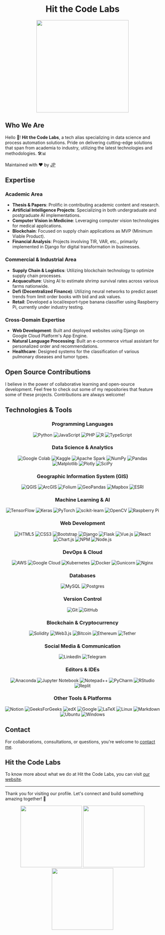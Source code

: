 <!DOCTYPE html>
<html>
<head>
</head>
<body>

  <h1 align="center">Hit the Code Labs</h1>

  <div align="center">
  <img src="https://user-images.githubusercontent.com/74038190/235224431-e8c8c12e-6826-47f1-89fb-2ddad83b3abf.gif" width="300">
  </div>

  <h2>Who We Are</h2>
  <p>Hello 👋! <strong>Hit the Code Labs</strong>, a tech alias specializing in data science and process automation solutions. Pride on delivering cutting-edge solutions that span from academia to industry, utilizing the latest technologies and methodologies. 🛠️📊</p>

  <p>Maintained with ❤️ by <a href="https://www.github.com/hittheflash">JP</a></p>
  
  <h2>Expertise</h2>

  <h3>Academic Area</h3>
  <ul>
    <li><strong>Thesis & Papers</strong>: Prolific in contributing academic content and research.</li>
    <li><strong>Artificial Intelligence Projects</strong>: Specializing in both undergraduate and postgraduate AI implementations.</li>
    <li><strong>Computer Vision in Medicine</strong>: Leveraging computer vision technologies for medical applications.</li>
    <li><strong>Blockchain</strong>: Focused on supply chain applications as MVP (Minimum Viable Product).</li>
    <li><strong>Financial Analysis</strong>: Projects involving TIR, VAR, etc., primarily implemented in Django for digital transformation in businesses.</li>
  </ul>

  <h3>Commercial & Industrial Area</h3>
  <ul>
    <li><strong>Supply Chain & Logistics</strong>: Utilizing blockchain technology to optimize supply chain processes.</li>
    <li><strong>Acquaculture</strong>: Using AI to estimate shrimp survival rates across various farms nationwide.</li>
    <li><strong>Defi (Decentralized Finance)</strong>: Utilizing neural networks to predict asset trends from limit order books with bid and ask values.</li>
    <li><strong>Retail</strong>: Developed a local/export-type banana classifier using Raspberry Pi, currently under industry testing.</li>
  </ul>

  <h3>Cross-Domain Expertise</h3>
  <ul>
    <li><strong>Web Development</strong>: Built and deployed websites using Django on Google Cloud Platform's App Engine.</li>
    <li><strong>Natural Language Processing</strong>: Built an e-commerce virtual assistant for personalized order and recommendations.</li>
    <li><strong>Healthcare</strong>: Designed systems for the classification of various pulmonary diseases and tumor types.</li>
  </ul>

  <h2>Open Source Contributions</h2>
  <p>I believe in the power of collaborative learning and open-source development. Feel free to check out some of my repositories that feature some of these projects. Contributions are always welcome!</p>
  
  <h2>Technologies & Tools</h2>
  
<!-- Programming Languages -->
<h3 align="center">Programming Languages</h3>
<div class="badge-container" align="center">
  <img src="https://img.shields.io/badge/python-3670A0?style=for-the-badge&logo=python&logoColor=ffdd54" alt="Python">
  <img src="https://img.shields.io/badge/javascript-%23323330.svg?style=for-the-badge&logo=javascript&logoColor=%23F7DF1E" alt="JavaScript">
  <img src="https://img.shields.io/badge/php-%23777BB4.svg?style=for-the-badge&logo=php&logoColor=white" alt="PHP">
  <img src="https://img.shields.io/badge/r-%23276DC3.svg?style=for-the-badge&logo=r&logoColor=white" alt="R">
  <img src="https://img.shields.io/badge/typescript-%23007ACC.svg?style=for-the-badge&logo=typescript&logoColor=white" alt="TypeScript">
</div>

<!-- Data Science & Analytics -->
<h3 align="center">Data Science & Analytics</h3>
<div class="badge-container" align="center">
  <img src="https://img.shields.io/badge/Colab-F9AB00?style=for-the-badge&logo=googlecolab&color=525252" alt="Google Colab">
  <img src="https://img.shields.io/badge/Kaggle-035a7d.svg?style=for-the-badge&logo=kaggle&logoColor=white" alt="Kaggle">
  <img src="https://img.shields.io/badge/Apache%20Spark-FDEE21.svg?style=for-the-badge&logo=apachespark&logoColor=black" alt="Apache Spark">
  <img src="https://img.shields.io/badge/numpy-%23013243.svg?style=for-the-badge&logo=numpy&logoColor=white" alt="NumPy">
  <img src="https://img.shields.io/badge/pandas-%23150458.svg?style=for-the-badge&logo=pandas&logoColor=white" alt="Pandas">
  <img src="https://img.shields.io/badge/Matplotlib-%23ffffff.svg?style=for-the-badge&logo=Matplotlib&logoColor=black" alt="Matplotlib">
  <img src="https://img.shields.io/badge/Plotly-%233F4F75.svg?style=for-the-badge&logo=plotly&logoColor=white" alt="Plotly">
  <img src="https://img.shields.io/badge/SciPy-%230C55A5.svg?style=for-the-badge&logo=scipy&logoColor=%white" alt="SciPy">
</div>

<!-- Geographic Information System (GIS) -->
<h3 align="center">Geographic Information System (GIS)</h3>
<div class="badge-container" align="center">
  <img src="https://img.shields.io/badge/Qgis-589632?logo=qgis&logoColor=fff&style=for-the-badge" alt="QGIS">
  <img src="https://img.shields.io/badge/ArcGIS-2C7AC3?logo=arcgis&logoColor=fff&style=for-the-badge" alt="ArcGIS">
  <img src="https://img.shields.io/badge/Folium-77B829?logo=folium&logoColor=fff&style=for-the-badge" alt="Folium">
  <img src="https://img.shields.io/badge/GeoPandas-139C5A?logo=geopandas&logoColor=fff&style=for-the-badge" alt="GeoPandas">
  <img src="https://img.shields.io/badge/Mapbox-000?logo=mapbox&logoColor=fff&style=for-the-badge" alt="Mapbox">
  <img src="https://img.shields.io/badge/ESRI-000?logo=esri&logoColor=fff&style=for-the-badge" alt="ESRI">
</div>

<!-- Machine Learning & AI -->
<h3 align="center">Machine Learning & AI</h3>
<div class="badge-container" align="center">
  <img src="https://img.shields.io/badge/TensorFlow-%23FF6F00.svg?style=for-the-badge&logo=TensorFlow&logoColor=white" alt="TensorFlow">
  <img src="https://img.shields.io/badge/Keras-%23D00000.svg?style=for-the-badge&logo=Keras&logoColor=white" alt="Keras">
  <img src="https://img.shields.io/badge/PyTorch-%23EE4C2C.svg?style=for-the-badge&logo=PyTorch&logoColor=white" alt="PyTorch">
  <img src="https://img.shields.io/badge/scikit--learn-%23F7931E.svg?style=for-the-badge&logo=scikit-learn&logoColor=white" alt="scikit-learn">
  <img src="https://img.shields.io/badge/opencv-%23white.svg?style=for-the-badge&logo=opencv&logoColor=white" alt="OpenCV">
  <img src="https://img.shields.io/badge/-RaspberryPi-C51A4A?style=for-the-badge&logo=Raspberry-Pi" alt="Raspberry Pi">
</div>

<!-- Web Development -->
<h3 align="center">Web Development</h3>
<div class="badge-container" align="center">
  <img src="https://img.shields.io/badge/html5-%23E34F26.svg?style=for-the-badge&logo=html5&logoColor=white" alt="HTML5">
  <img src="https://img.shields.io/badge/css3-%231572B6.svg?style=for-the-badge&logo=css3&logoColor=white" alt="CSS3">
  <img src="https://img.shields.io/badge/bootstrap-%238511FA.svg?style=for-the-badge&logo=bootstrap&logoColor=white" alt="Bootstrap">
  <img src="https://img.shields.io/badge/django-%23092E20.svg?style=for-the-badge&logo=django&logoColor=white" alt="Django">
  <img src="https://img.shields.io/badge/flask-%23000.svg?style=for-the-badge&logo=flask&logoColor=white" alt="Flask">
  <img src="https://img.shields.io/badge/vue.js-%2335495e.svg?style=for-the-badge&logo=vuedotjs&logoColor=%234FC08D" alt="Vue.js">
  <img src="https://img.shields.io/badge/react-%2320232a.svg?style=for-the-badge&logo=react&logoColor=%2361DAFB" alt="React">
  <img src="https://img.shields.io/badge/chart.js-F5788D.svg?style=for-the-badge&logo=chart.js&logoColor=white" alt="Chart.js">
  <img src="https://img.shields.io/badge/NPM-%23CB3837.svg?style=for-the-badge&logo=npm&logoColor=white" alt="NPM">
  <img src="https://img.shields.io/badge/node.js-6DA55F.svg?style=for-the-badge&logo=node.js&logoColor=white" alt="Node.js">
</div>

<!-- DevOps & Cloud -->
<h3 align="center">DevOps & Cloud</h3>
<div class="badge-container" align="center">
  <img src="https://img.shields.io/badge/AWS-%23FF9900.svg?style=for-the-badge&logo=amazon-aws&logoColor=white" alt="AWS">
  <img src="https://img.shields.io/badge/GoogleCloud-%234285F4.svg?style=for-the-badge&logo=google-cloud&logoColor=white" alt="Google Cloud">
  <img src="https://img.shields.io/badge/kubernetes-%23326ce5.svg?style=for-the-badge&logo=kubernetes&logoColor=white" alt="Kubernetes">
  <img src="https://img.shields.io/badge/docker-%230db7ed.svg?style=for-the-badge&logo=docker&logoColor=white" alt="Docker">
  <img src="https://img.shields.io/badge/gunicorn-%298729.svg?style=for-the-badge&logo=gunicorn&logoColor=white" alt="Gunicorn">
  <img src="https://img.shields.io/badge/nginx-%23009639.svg?style=for-the-badge&logo=nginx&logoColor=white" alt="Nginx">
</div>

<!-- Databases -->
<h3 align="center">Databases</h3>
<div class="badge-container" align="center">
  <img src="https://img.shields.io/badge/mysql-%2300000f.svg?style=for-the-badge&logo=mysql&logoColor=white" alt="MySQL">
  <img src="https://img.shields.io/badge/postgres-%23316192.svg?style=for-the-badge&logo=postgresql&logoColor=white" alt="Postgres">
</div>

<!-- Version Control -->
<h3 align="center">Version Control</h3>
<div class="badge-container" align="center">
  <img src="https://img.shields.io/badge/git-%23F05033.svg?style=for-the-badge&logo=git&logoColor=white" alt="Git">
  <img src="https://img.shields.io/badge/github-%23121011.svg?style=for-the-badge&logo=github&logoColor=white" alt="GitHub">
</div>

<!-- Blockchain & Cryptocurrency -->
<h3 align="center">Blockchain & Cryptocurrency</h3>
<div class="badge-container" align="center">
  <img src="https://img.shields.io/badge/Solidity-%23363636.svg?style=for-the-badge&logo=solidity&logoColor=white" alt="Solidity">
  <img src="https://img.shields.io/badge/web3.js-F16822.svg?style=for-the-badge&logo=web3.js&logoColor=white" alt="Web3.js">
  <img src="https://img.shields.io/badge/Bitcoin-000.svg?style=for-the-badge&logo=bitcoin&logoColor=white" alt="Bitcoin">
  <img src="https://img.shields.io/badge/Ethereum-3C3C3D.svg?style=for-the-badge&logo=Ethereum&logoColor=white" alt="Ethereum">
  <img src="https://img.shields.io/badge/tether-168363.svg?style=for-the-badge&logo=tether&logoColor=white" alt="Tether">
</div>

<!-- Social Media & Communication -->
<h3 align="center">Social Media & Communication</h3>
<div class="badge-container" align="center">
  <img src="https://img.shields.io/badge/linkedin-%230077B5.svg?style=for-the-badge&logo=linkedin&logoColor=white" alt="LinkedIn">
  <img src="https://img.shields.io/badge/Telegram-2CA5E0?style=for-the-badge&logo=telegram&logoColor=white" alt="Telegram">
</div>

<!-- Editors & IDEs -->
<h3 align="center">Editors & IDEs</h3>
<div class="badge-container" align="center">
  <img src="https://img.shields.io/badge/Anaconda-%2344A833.svg?style=for-the-badge&logo=anaconda&logoColor=white" alt="Anaconda">
  <img src="https://img.shields.io/badge/jupyter-%23FA0F00.svg?style=for-the-badge&logo=jupyter&logoColor=white" alt="Jupyter Notebook">
  <img src="https://img.shields.io/badge/Notepad++-90E59A.svg?style=for-the-badge&logo=notepad%2b%2b&logoColor=black" alt="Notepad++">
  <img src="https://img.shields.io/badge/pycharm-143?style=for-the-badge&logo=pycharm&logoColor=black&color=black&labelColor=green" alt="PyCharm">
  <img src="https://img.shields.io/badge/RStudio-4285F4?style=for-the-badge&logo=rstudio&logoColor=white" alt="RStudio">
  <img src="https://img.shields.io/badge/Replit-DD1200?style=for-the-badge&logo=Replit&logoColor=white" alt="Replit">
</div>

<!-- Other Tools & Platforms -->
<h3 align="center">Other Tools & Platforms</h3>
<div class="badge-container" align="center">
  <img src="https://img.shields.io/badge/Notion-%23000000.svg?style=for-the-badge&logo=notion&logoColor=white" alt="Notion">
  <img src="https://img.shields.io/badge/GeeksforGeeks-gray?style=for-the-badge&logo=geeksforgeeks&logoColor=35914c" alt="GeeksForGeeks">
  <img src="https://img.shields.io/badge/edX-%2302262B.svg?style=for-the-badge&logo=edX&logoColor=white" alt="edX">
  <img src="https://img.shields.io/badge/google-4285F4?style=for-the-badge&logo=google&logoColor=white" alt="Google">
  <img src="https://img.shields.io/badge/latex-%23008080.svg?style=for-the-badge&logo=latex&logoColor=white" alt="LaTeX">
  <img src="https://img.shields.io/badge/Linux-FCC624?style=for-the-badge&logo=linux&logoColor=black" alt="Linux">
  <img src="https://img.shields.io/badge/markdown-%23000000.svg?style=for-the-badge&logo=markdown&logoColor=white" alt="Markdown">
  <img src="https://img.shields.io/badge/Ubuntu-E95420?style=for-the-badge&logo=ubuntu&logoColor=white" alt="Ubuntu">
  <img src="https://img.shields.io/badge/Windows-0078D6?style=for-the-badge&logo=windows&logoColor=white" alt="Windows">
  <!-- Add more badges here -->
</div>

  <h2>Contact</h2>
  <p>For collaborations, consultations, or questions, you're welcome to <a href="mailto:jpaul@hitthecodelabs.com">contact me</a>.</p>

  <h2>Hit the Code Labs</h2>
  <p>To know more about what we do at Hit the Code Labs, you can visit <a href="https://www.hitthecodelabs.com">our website</a>.</p>

  <hr>
  
  <p>Thank you for visiting our profile. Let's connect and build something amazing together! 🚀</p>
  
  <div align="center">
    <img src="https://user-images.githubusercontent.com/74038190/213866269-5d00981c-7c98-46d7-8a8e-16f462f15227.gif" width="200" />
    <img src="https://user-images.githubusercontent.com/74038190/213866269-5d00981c-7c98-46d7-8a8e-16f462f15227.gif" width="200" />
    <img src="https://user-images.githubusercontent.com/74038190/213866269-5d00981c-7c98-46d7-8a8e-16f462f15227.gif" width="200" />
  </div>
  
</body>
</html>
